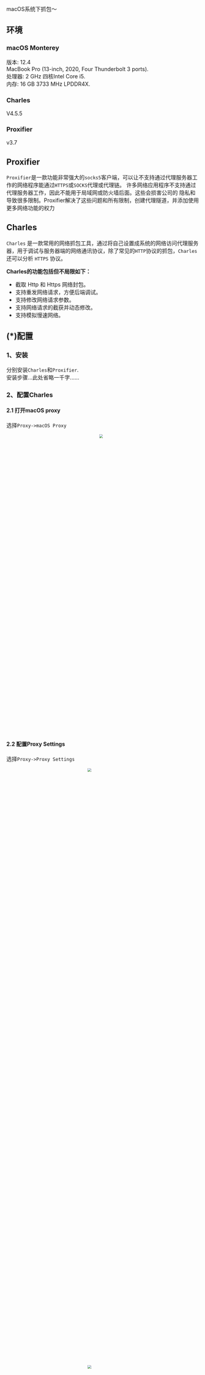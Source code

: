 macOS系统下抓包～

## 环境
### macOS Monterey
版本: 12.4  
MacBook Pro (13-inch, 2020, Four Thunderbolt 3 ports).  
处理器: 2 GHz 四核Intel Core i5.  
内存: 16 GB 3733 MHz LPDDR4X.  

### Charles
V4.5.5

### Proxifier
v3.7

## Proxifier
`Proxifier`是一款功能非常强大的`socks5`客户端，可以让不支持通过代理服务器工作的网络程序能通过`HTTPS`或`SOCKS`代理或代理链。
许多网络应用程序不支持通过代理服务器工作，因此不能用于局域网或防火墙后面。这些会损害公司的
隐私和导致很多限制。Proxifier解决了这些问题和所有限制，创建代理隧道，并添加使用更多网络功能的权力

## Charles
`Charles` 是一款常用的网络抓包工具，通过将自己设置成系统的网络访问代理服务器，用于调试与服务器端的网络通讯协议，除了常见的`HTTP`协议的抓包，`Charles` 还可以分析 `HTTPS` 协议。

**Charles的功能包括但不局限如下：**

* 截取 Http 和 Https 网络封包。
* 支持重发网络请求，方便后端调试。
* 支持修改网络请求参数。
* 支持网络请求的截获并动态修改。
* 支持模拟慢速网络。

## (*)配置


### 1、安装
分别安装`Charles`和`Proxifier`.  
安装步骤...此处省略一千字......

### 2、配置Charles
#### 2.1 打开macOS proxy
选择`Proxy->macOS Proxy`
<div align="center">
<img src="./imgs/capture_package/5.jpg" width=20% style="zoom:60%;" />
</div>

#### 2.2 配置Proxy Settings
选择`Proxy->Proxy Settings`
<div align="center">
<img src="./imgs/capture_package/1.jpg" width=40% style="zoom:60%;" />
</div>

<div align="center">
<img src="./imgs/capture_package/2.jpg" width=40% style="zoom:60%;" />
</div>

#### 2.3 配置SSL Proxy Settings
选择`Proxy->SSL Proxying Settings`, 这里配置Host为`*`, 端口为`443`或`*`.
<div align="center">
<img src="./imgs/capture_package/3.jpg" width=40% style="zoom:60%;" />
</div>

#### 2.4 安装证书并信任
`help->SSL Proxying-->Install Charles Root Certificate`
<div align="center">
<img src="./imgs/capture_package/11.jpg" width=40% style="zoom:60%;" />
</div>

<div align="center">
<img src="./imgs/capture_package/10.jpg" width=40% style="zoom:60%;" />
</div>

### 3、配置proxifier
#### 3.1 添加代理
选择`option->profile->proxy servers`, 点击`Add`添加代理，如图，save后会展示到配置列表中。
<div align="center">
<img src="./imgs/capture_package/6.jpg" width=40% style="zoom:60%;" />
</div>

#### 3.2 设置代理规则
选择`option->profile->Proxification Rules`, 这一步软件会自动生成，确认下信息即可。
<div align="center">
<img src="./imgs/capture_package/7.jpg" width=40% style="zoom:60%;" />
</div>

#### 3.3 修改DNS配置
选中`resolve hostnames through proxy.`就是需要通过代理解析。
<div align="center">
<img src="./imgs/capture_package/8.jpg" width=40% style="zoom:60%;" />
</div>

### 4、配置完毕后
#### 4.1 配置好后在系统/网络下会看到已连接和运行中的状态
<div align="center">
<img src="./imgs/capture_package/9.jpg" width=40% style="zoom:60%;" />
</div>
至此，基本的配置完成后，就可以用charles进行抓包了～  
赶紧搬砖去……时间从手指刷啦啦的划过......

#### 4.2 重启
配置完成后，重启`Proxifier`, 最好也重启下`Charles`.

## 5、疑问
### 1、连了代理后抓到的全部显示`unknown`
排查下这两个设置是否同步: 主要看#3.1和#3.3, 过程中主要在这里耽误了点时间。



